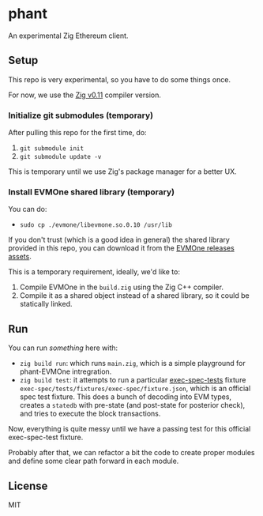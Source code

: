 # phant

An experimental Zig Ethereum client.

## Setup

This repo is very experimental, so you have to do some things once.

For now, we use the [Zig v0.11](https://ziglang.org/download/) compiler version.

### Initialize git submodules (temporary)
After pulling this repo for the first time, do:
1. `git submodule init`
2. `git submodule update -v`

This is temporary until we use Zig's package manager for a better UX.

### Install EVMOne shared library (temporary)

You can do: 
- `sudo cp ./evmone/libevmone.so.0.10 /usr/lib`

If you don't trust (which is a good idea in general) the shared library provided in this repo, you can download it from the [EVMOne releases assets](https://github.com/ethereum/evmone/releases).

This is a temporary requirement, ideally, we'd like to:
1. Compile EVMOne in the `build.zig` using the Zig C++ compiler.
2. Compile it as a shared object instead of a shared library, so it could be statically linked.

## Run

You can run _something_ here with:
- `zig build run`: which runs `main.zig`, which is a simple playground for phant-EVMOne intregration.
- `zig build test`: it attempts to run a particular [exec-spec-tests](https://github.com/ethereum/execution-spec-tests) fixture `exec-spec/tests/fixtures/exec-spec/fixture.json`, which is an official spec test fixture. This does a bunch of decoding into EVM types, creates a `statedb` with pre-state (and post-state for posterior check), and tries to execute the block transactions.

Now, everything is quite messy until we have a passing test for this official exec-spec-test fixture.

Probably after that, we can refactor a bit the code to create proper modules and define some clear path forward in each module.

## License

MIT

